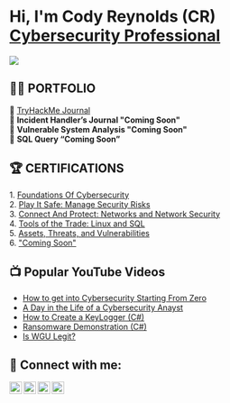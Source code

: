 <h1>Hi, I'm Cody Reynolds (CR) 
<br/><a href="">Cybersecurity Professional</a></h1>
<a href="https://linkedin.com"><img src="https://img.shields.io/badge/-LinkedIn-0072b1?&style=for-the-badge&logo=linkedin&logoColor=white" /></a>

<h2>👨‍💻 PORTFOLIO</h2>

🔷 <a href="https://github.com/OfficialCodyReynolds/Portfolio/blob/main/Portfolio/Portfolio/TryHackMe_Journal/README.md">TryHackMe Journal</a><br>
🔷 <b>Incident Handler’s Journal "Coming Soon"</b><br>
🔷 <b>Vulnerable System Analysis "Coming Soon"</b><br>
🔷 <b>SQL Query “Coming Soon”</b><br>

<h2>🏆 CERTIFICATIONS </h2>
1. <a href="https://github.com/OfficialCodyReynolds/Portfolio/blob/main/Certifications/Google/Foundations_Of_Cybersecurity/FOC.md">Foundations Of Cybersecurity</a><br>
2. <a href="https://github.com/OfficialCodyReynolds/Portfolio/blob/main/Certifications/Google/Play_It_Safe/PIS.md">Play It Safe: Manage Security Risks</a><br>
3. <a href="https://github.com/OfficialCodyReynolds/Portfolio/blob/main/Certifications/Google/Connect_%26_Protect/C%26P.md">Connect And Protect: Networks and Network Security</a><br>
4. <a href="https://github.com/OfficialCodyReynolds/OfficialCodyReynolds/blob/main/Certifications/Google/Tools_Of_The_Trade/TOTT.md">Tools of the Trade: Linux and SQL</a><br>
5. <a href="https://github.com/OfficialCodyReynolds/OfficialCodyReynolds/blob/main/Certifications/Google/Assets_Threats_Vulnerabilities/ATV.md">Assets, Threats, and Vulnerabilities</a><br>
6. <a href="">"Coming Soon"</a><br>


<h2>📺 Popular YouTube Videos</h2>

- [How to get into Cybersecurity Starting From Zero](https://www.youtube.com/watch?v=a83ASGn_V_s)
- [A Day in the Life of a Cybersecurity Anayst](https://www.youtube.com/watch?v=uHy3oM7NnoU)
- [How to Create a KeyLogger (C#)](https://www.youtube.com/watch?v=N-L9hklSlNk)
- [Ransomware Demonstration (C#)](https://www.youtube.com/watch?v=OfvdQeh79s0)
- [Is WGU Legit?](https://www.youtube.com/watch?v=E2MwRWxDBkA)

<h2> 🤳 Connect with me:</h2>

[<img align="left" alt="JoshMadakor | YouTube" width="22px" src="https://cdn.jsdelivr.net/npm/simple-icons@v3/icons/youtube.svg" />][youtube]
[<img align="left" alt="JoshMadakor | Twitter" width="22px" src="https://cdn.jsdelivr.net/npm/simple-icons@v3/icons/twitter.svg" />][twitter]
[<img align="left" alt="JoshMadakor | LinkedIn" width="22px" src="https://cdn.jsdelivr.net/npm/simple-icons@v3/icons/linkedin.svg" />][linkedin]
[<img align="left" alt="JoshMadakor | Instagram" width="22px" src="https://cdn.jsdelivr.net/npm/simple-icons@v3/icons/instagram.svg" />][instagram]

[twitter]: https://twitter.com
[youtube]: https://www.youtube.com
[instagram]: https://www.instagram.com
[linkedin]: https://linkedin.com

<!--
**joshmadakor1/joshmadakor1** is a ✨ _special_ ✨ repository because its `README.md` (this file) appears on your GitHub profile.

Here are some ideas to get you started:

- 🔭 I’m currently working on ...
- 🌱 I’m currently learning ...
- 👯 I’m looking to collaborate on ...
- 🤔 I’m looking for help with ...
- 💬 Ask me about ...
- 📫 How to reach me: ...
- 😄 Pronouns: ...
- ⚡ Fun fact: ...
-->
